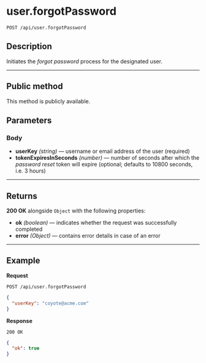 # user.forgotPassword

`POST /api/user.forgotPassword`

## Description

Initiates the _forgot password_ process for the designated user.

---

## Public method

This method is publicly available.

## Parameters

### Body

- **userKey** _(string)_ — username or email address of the user (required)
- **tokenExpiresInSeconds** _(number)_ — number of seconds after which the _password reset_ token will expire (optional; defaults to 10800 seconds, i.e. 3 hours)

---

## Returns

**200 OK** alongside `Object` with the following properties:

- **ok** _(boolean)_ — indicates whether the request was successfully completed
- **error** _(Object)_ — contains error details in case of an error

---

## Example

**Request**

```
POST /api/user.forgotPassword
```

```json
{
  "userKey": "coyote@acme.com"
}
```

**Response**

`200 OK`

```json
{
  "ok": true
}
```
